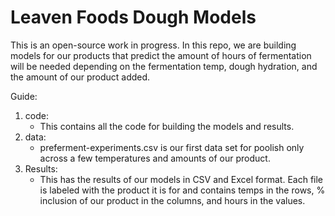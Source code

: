 # Leaven Foods Dough Models

This is an open-source work in progress. In this repo, we are building models for our products that predict the amount of hours of fermentation will be needed depending on the fermentation temp, dough hydration, and the amount of our product added.

Guide:

1. code:
    * This contains all the code for building the models and results. 
2. data:
    * preferment-experiments.csv is our first data set for poolish only across a few temperatures and amounts of our product.
3. Results:
    * This has the results of our models in CSV and Excel format. Each file is labeled with the product it is for and contains temps in the rows, % inclusion of our product in the columns, and hours in the values.
